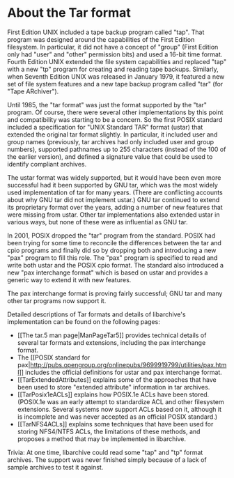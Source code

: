# About the Tar format

First Edition UNIX included a tape backup program called "tap".
That program was designed around the capabilities of the First Edition filesystem.
In particular, it did not have a concept of "group" (First Edition only had "user" and "other" permission bits) and used a 16-bit time format.
Fourth Edition UNIX extended the file system capabilities and replaced "tap" with a new "tp" program for creating and reading tape backups.
Similarly, when Seventh Edition UNIX was released in January 1979, it featured a new set of file system features and a new tape backup program called "tar" (for "Tape ARchiver").

Until 1985, the "tar format" was just the format supported by the "tar" program.
Of course, there were several other implementations by this point and compatibility was starting to be a concern.
So the first POSIX standard included a specification for "UNIX Standard TAR" format (ustar) that extended the original tar format slightly.
In particular, it included user and group names (previously, tar archives had only included user and group numbers), supported pathnames up to 255 characters (instead of the 100 of the earlier version), and defined a signature value that could be used to identify compliant archives.

The ustar format was widely supported, but it would have been even more
successful had it been supported by GNU tar, which was the most widely
used implementation of tar for many years.
(There are conflicting accounts about why GNU tar did not implement ustar.)
GNU tar continued to extend its proprietary format over the years, adding
a number of new features that were missing from ustar.
Other tar implementations also extended ustar in various ways, but none of
these were as influential as GNU tar.

In 2001, POSIX dropped the "tar" program from the standard.
POSIX had been trying for some time to reconcile the differences between the tar and cpio
programs and finally did so by dropping both and introducing a new "pax" program
to fill this role.
The "pax" program is specified to read and write both ustar and the POSIX cpio format.
The standard also introduced a new "pax interchange format" which is based on
ustar and provides a generic way to extend it with new features.

The pax interchange format is proving fairly successful; GNU tar and
many other tar programs now support it.

Detailed descriptions of Tar formats and details of libarchive's implementation
can be found on the following pages:

* [[The tar.5 man page|ManPageTar5]] provides technical details of several tar formats and extensions, including the pax interchange format.
* The [[POSIX standard for pax|http://pubs.opengroup.org/onlinepubs/9699919799/utilities/pax.html]] includes the official definitions for ustar and pax interchange format.
* [[TarExtendedAttributes]] explains some of the approaches that have been used to store "extended attribute" information in tar archives.
* [[TarPosix1eACLs]] explains how POSIX.1e ACLs have been stored.  (POSIX.1e was an early attempt to standardize ACL and other filesystem extensions.  Several systems now support ACLs based on it, although it is incomplete and was never accepted as an official POSIX standard.)
* [[TarNFS4ACLs]] explains some techniques that have been used for storing NFS4/NTFS ACLs, the limitations of these methods, and proposes a method that may be implemented in libarchive.

Trivia:  At one time, libarchive could read some "tap" and "tp" format archives.
The support was never finished simply because of a lack of sample archives to test it against.
